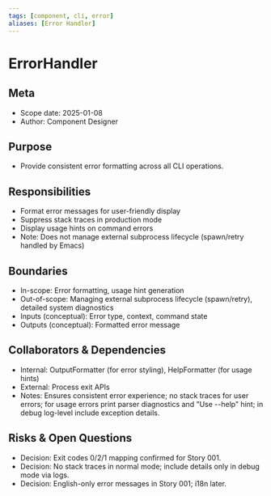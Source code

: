 ```yaml
---
tags: [component, cli, error]
aliases: [Error Handler]
---
```


# ErrorHandler

## Meta
- Scope date: 2025-01-08
- Author: Component Designer

## Purpose
- Provide consistent error formatting across all CLI operations.

## Responsibilities
- Format error messages for user-friendly display
- Suppress stack traces in production mode
- Display usage hints on command errors
- Note: Does not manage external subprocess lifecycle (spawn/retry handled by Emacs)

## Boundaries
- In-scope: Error formatting, usage hint generation
- Out-of-scope: Managing external subprocess lifecycle (spawn/retry), detailed system diagnostics
- Inputs (conceptual): Error type, context, command state
- Outputs (conceptual): Formatted error message

## Collaborators & Dependencies
- Internal: OutputFormatter (for error styling), HelpFormatter (for usage hints)
- External: Process exit APIs
- Notes: Ensures consistent error experience; no stack traces for user errors; for usage errors print parser diagnostics and "Use --help" hint; in debug log-level include exception details.

## Risks & Open Questions
- Decision: Exit codes 0/2/1 mapping confirmed for Story 001.
- Decision: No stack traces in normal mode; include details only in debug mode via logs.
- Decision: English-only error messages in Story 001; i18n later.
